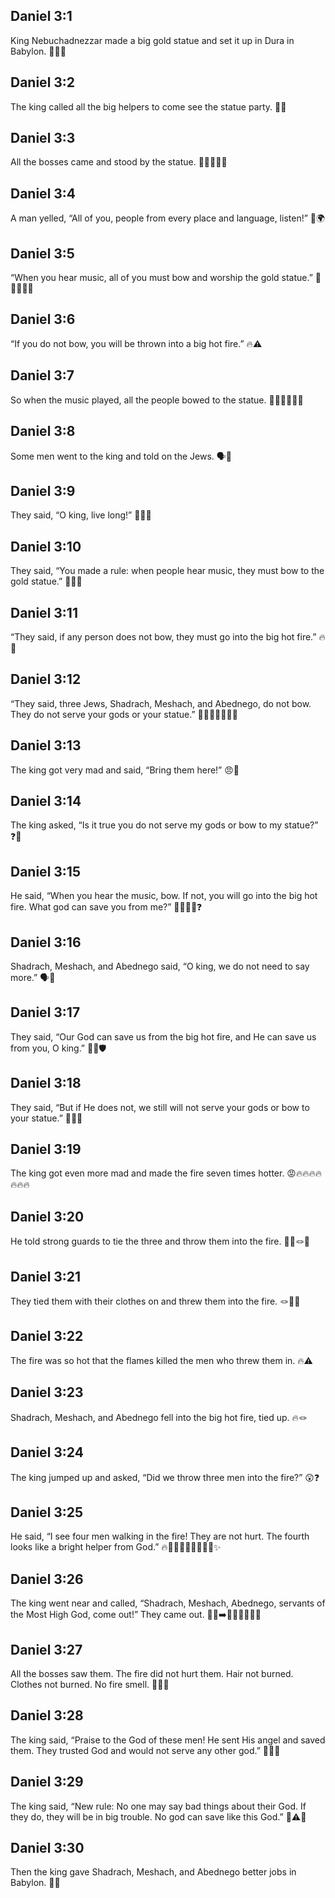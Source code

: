## Daniel 3:1
King Nebuchadnezzar made a big gold statue and set it up in Dura in Babylon. 👑🥇🗿
## Daniel 3:2
The king called all the big helpers to come see the statue party. 📣👥
## Daniel 3:3
All the bosses came and stood by the statue. 🚶‍♂️🚶‍♀️🗿
## Daniel 3:4
A man yelled, “All of you, people from every place and language, listen!” 📢🌍
## Daniel 3:5
“When you hear music, all of you must bow and worship the gold statue.” 🎵🧎‍♂️🧎‍♀️
## Daniel 3:6
“If you do not bow, you will be thrown into a big hot fire.” 🔥⚠️
## Daniel 3:7
So when the music played, all the people bowed to the statue. 🎺🎶🧎‍♂️🧎‍♀️
## Daniel 3:8
Some men went to the king and told on the Jews. 🗣️👑
## Daniel 3:9
They said, “O king, live long!” 🙇‍♂️👑
## Daniel 3:10
They said, “You made a rule: when people hear music, they must bow to the gold statue.” 📜🎵🧎
## Daniel 3:11
“They said, if any person does not bow, they must go into the big hot fire.” 🔥🚫
## Daniel 3:12
“They said, three Jews, Shadrach, Meshach, and Abednego, do not bow. They do not serve your gods or your statue.” 🙅‍♂️🙅‍♂️🙅‍♂️🗿
## Daniel 3:13
The king got very mad and said, “Bring them here!” 😠👊
## Daniel 3:14
The king asked, “Is it true you do not serve my gods or bow to my statue?” ❓🗿
## Daniel 3:15
He said, “When you hear the music, bow. If not, you will go into the big hot fire. What god can save you from me?” 🎵🧎‍♂️🔥❓
## Daniel 3:16
Shadrach, Meshach, and Abednego said, “O king, we do not need to say more.” 🗣️🙂
## Daniel 3:17
They said, “Our God can save us from the big hot fire, and He can save us from you, O king.” 🙏🔥🛡️
## Daniel 3:18
They said, “But if He does not, we still will not serve your gods or bow to your statue.” 🙅‍♂️🗿
## Daniel 3:19
The king got even more mad and made the fire seven times hotter. 😡🔥🔥🔥🔥🔥🔥🔥
## Daniel 3:20
He told strong guards to tie the three and throw them into the fire. 🧑‍✈️🪢🔥
## Daniel 3:21
They tied them with their clothes on and threw them into the fire. 🪢👕🔥
## Daniel 3:22
The fire was so hot that the flames killed the men who threw them in. 🔥⚠️
## Daniel 3:23
Shadrach, Meshach, and Abednego fell into the big hot fire, tied up. 🔥🪢
## Daniel 3:24
The king jumped up and asked, “Did we throw three men into the fire?” 😲❓
## Daniel 3:25
He said, “I see four men walking in the fire! They are not hurt. The fourth looks like a bright helper from God.” 🔥🚶‍♂️🚶‍♂️🚶‍♂️🚶‍♂️✨
## Daniel 3:26
The king went near and called, “Shadrach, Meshach, Abednego, servants of the Most High God, come out!” They came out. 👑📣➡️🚶‍♂️🚶‍♂️🚶‍♂️
## Daniel 3:27
All the bosses saw them. The fire did not hurt them. Hair not burned. Clothes not burned. No fire smell. 👀🔥🚫
## Daniel 3:28
The king said, “Praise to the God of these men! He sent His angel and saved them. They trusted God and would not serve any other god.” 👑🙌👼
## Daniel 3:29
The king said, “New rule: No one may say bad things about their God. If they do, they will be in big trouble. No god can save like this God.” 📜⚠️🙏
## Daniel 3:30
Then the king gave Shadrach, Meshach, and Abednego better jobs in Babylon. 🎉👔
